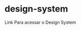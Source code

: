 # design-system
<a src='https://brunopp00.github.io/design-system/'>Link Para acessar o Design System</a>
